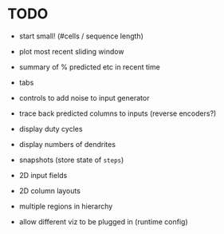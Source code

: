 # TODO

* start small! (#cells / sequence length)

* plot most recent sliding window

* summary of % predicted etc in recent time

* tabs

* controls to add noise to input generator

* trace back predicted columns to inputs (reverse encoders?)

* display duty cycles
* display numbers of dendrites
* snapshots (store state of `steps`)
* 2D input fields
* 2D column layouts
* multiple regions in hierarchy

* allow different viz to be plugged in (runtime config)
